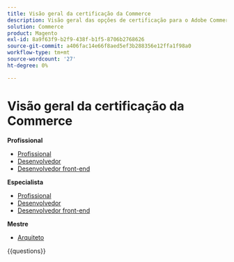 ```yaml
---
title: Visão geral da certificação da Commerce
description: Visão geral das opções de certificação para o Adobe Commerce
solution: Commerce
product: Magento
exl-id: 8a9f63f9-b2f9-438f-b1f5-8706b2768626
source-git-commit: a406fac14e66f8aed5ef3b288356e12ffa1f98a0
workflow-type: tm+mt
source-wordcount: '27'
ht-degree: 0%

---
```


# Visão geral da certificação da Commerce

**Profissional**

* [Profissional](/help/certifications/ac/ac-p-business.md) <!--AD0-E712-->
* [Desenvolvedor](/help/certifications/ac/ac-p-developer.md) <!--AD0-E717-->
* [Desenvolvedor front-end](/help/certifications/ac/ac-p-fedeveloper0623.md) <!--AD0-E721-->

**Especialista**

* [Profissional](/help/certifications/ac/ac-e-business.md) <!--AD0-E708-->
* [Desenvolvedor](/help/certifications/ac/ac-e-developer.md) <!--AD0-E716-->
* [Desenvolvedor front-end](/help/certifications/ac/ac-e-fedeveloper0623.md) <!--AD0-E720-->

**Mestre**

* [Arquiteto](/help/certifications/ac/ac-m-architect.md) <!--AD0-E718-->

{{questions}}

